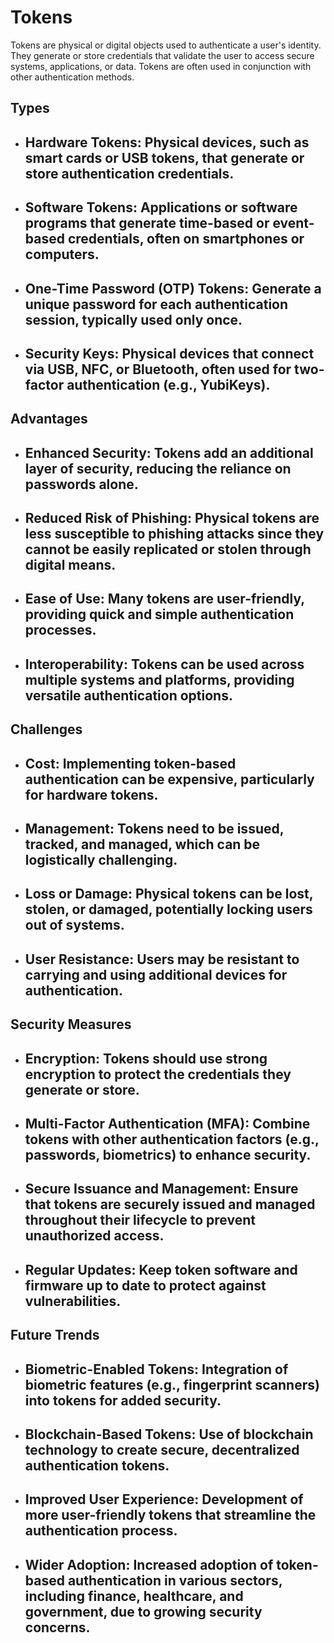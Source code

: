 
# Tokens

Tokens are physical or digital objects used to authenticate a user's identity. They generate or store credentials that validate the user to access secure systems, applications, or data. Tokens are often used in conjunction with other authentication methods.

## Types 

- **Hardware Tokens:** Physical devices, such as smart cards or USB tokens, that generate or store authentication credentials.
	- 
- **Software Tokens:** Applications or software programs that generate time-based or event-based credentials, often on smartphones or computers.
	- 
- **One-Time Password (OTP) Tokens:** Generate a unique password for each authentication session, typically used only once.
	- 
- **Security Keys:** Physical devices that connect via USB, NFC, or Bluetooth, often used for two-factor authentication (e.g., YubiKeys).
	- 

## Advantages 

- **Enhanced Security:** Tokens add an additional layer of security, reducing the reliance on passwords alone.
	- 
- **Reduced Risk of Phishing:** Physical tokens are less susceptible to phishing attacks since they cannot be easily replicated or stolen through digital means.
	- 
- **Ease of Use:** Many tokens are user-friendly, providing quick and simple authentication processes.
	- 
- **Interoperability:** Tokens can be used across multiple systems and platforms, providing versatile authentication options.
	- 
## Challenges

- **Cost:** Implementing token-based authentication can be expensive, particularly for hardware tokens.
	- 
- **Management:** Tokens need to be issued, tracked, and managed, which can be logistically challenging.
	- 
- **Loss or Damage:** Physical tokens can be lost, stolen, or damaged, potentially locking users out of systems.
	- 
- **User Resistance:** Users may be resistant to carrying and using additional devices for authentication.
	- 

## Security Measures

- **Encryption:** Tokens should use strong encryption to protect the credentials they generate or store.
	- 
- **Multi-Factor Authentication (MFA):** Combine tokens with other authentication factors (e.g., passwords, biometrics) to enhance security.
	- 
- **Secure Issuance and Management:** Ensure that tokens are securely issued and managed throughout their lifecycle to prevent unauthorized access.
	- 
- **Regular Updates:** Keep token software and firmware up to date to protect against vulnerabilities.
	- 

## Future Trends

- **Biometric-Enabled Tokens:** Integration of biometric features (e.g., fingerprint scanners) into tokens for added security.
	- 
- **Blockchain-Based Tokens:** Use of blockchain technology to create secure, decentralized authentication tokens.
	- 
- **Improved User Experience:** Development of more user-friendly tokens that streamline the authentication process.
	- 
- **Wider Adoption:** Increased adoption of token-based authentication in various sectors, including finance, healthcare, and government, due to growing security concerns.
	- 
